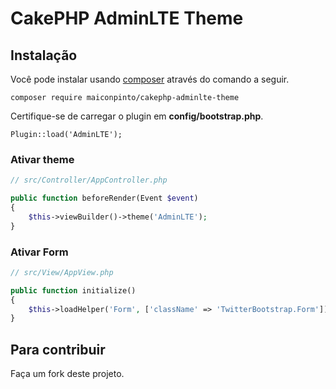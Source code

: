 # CakePHP AdminLTE Theme

## Instalação

Você pode instalar usando [composer](http://getcomposer.org) através do comando a seguir.

	composer require maiconpinto/cakephp-adminlte-theme

Certifique-se de carregar o plugin em **config/bootstrap.php**.

	Plugin::load('AdminLTE');

### Ativar theme

```php
// src/Controller/AppController.php

public function beforeRender(Event $event)
{
	$this->viewBuilder()->theme('AdminLTE');
}
```

### Ativar Form

```php
// src/View/AppView.php

public function initialize()
{
    $this->loadHelper('Form', ['className' => 'TwitterBootstrap.Form']);
}
```

## Para contribuir

Faça um fork deste projeto.
